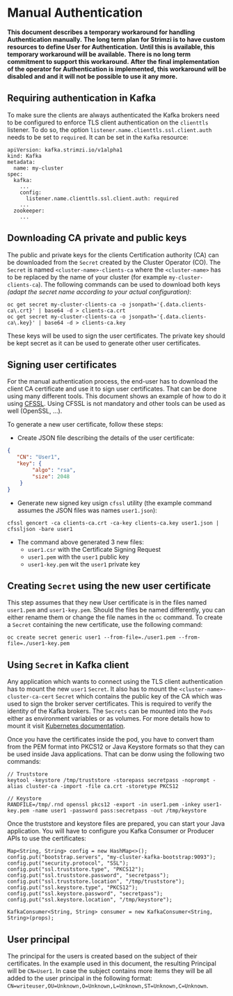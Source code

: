 # Manual Authentication

**This document describes a temporary workaround for handling Authentication manually.** 
**The long term plan for Strimzi is to have custom resources to define User for Authentication.**
**Until this is available, this temporary workaround will be available.**
**There is no long term commitment to support this workaround.**
**After the final implementation of the operator for Authentication is implemented, this workaround will be disabled and and it will not be possible to use it any more.**

## Requiring authentication in Kafka

To make sure the clients are always authenticated the Kafka brokers need to be configured to enforce TLS client authentication on the `clienttls` listener.
To do so, the option `listener.name.clienttls.ssl.client.auth` needs to be set to `required`.
It can be set in the `Kafka` resource:

```
apiVersion: kafka.strimzi.io/v1alpha1
kind: Kafka
metadata:
  name: my-cluster
spec:
  kafka:
    ...
    config:
      listener.name.clienttls.ssl.client.auth: required
    ...
  zookeeper:
    ...
```

## Downloading CA private and public keys

The public and private keys for the clients Certification authority (CA) can be downloaded from the `Secret` created by the Cluster Operator (CO).
The `Secret` is named `<cluster-name>-clients-ca` where the `<cluster-name>` has to be replaced by the name of your cluster (for example `my-cluster-clients-ca`).
The following commands can be used to download both keys _(adapt the secret name according to your actual configuration)_:

```
oc get secret my-cluster-clients-ca -o jsonpath='{.data.clients-ca\.crt}' | base64 -d > clients-ca.crt
oc get secret my-cluster-clients-ca -o jsonpath='{.data.clients-ca\.key}' | base64 -d > clients-ca.key
```

These keys will be used to sign the user certificates.
The private key should be kept secret as it can be used to generate other user certificates.

## Signing user certificates

For the manual authentication process, the end-user has to download the client CA certificate and use it to sign user certificates.
That can be done using many different tools.
This document shows an example of how to do it using [CFSSL](https://github.com/cloudflare/cfssl).
Using CFSSL is not mandatory and other tools can be used as well (OpenSSL, ...).

To generate a new user certificate, follow these steps:

* Create JSON file describing the details of the user certificate:
```json
{
   "CN": "User1",
   "key": {
        "algo": "rsa",
        "size": 2048
    }
}
```
* Generate new signed key usign `cfssl` utility (the example command assumes the JSON files was names `user1.json`):
```
cfssl gencert -ca clients-ca.crt -ca-key clients-ca.key user1.json | cfssljson -bare user1
```
* The command above generated 3 new files:
  * `user1.csr` with the Certificate Signing Request
  * `user1.pem` with the `user1` public key
  * `user1-key.pem` wit the `user1` private key

## Creating `Secret` using the new user certificate

This step assumes that they new User certificate is in the files named `user1.pem` and `user1-key.pem`.
Should the files be named differently, you can either rename them or change the file names in the `oc` command.
To create a `Secret` containing the new certificate, use the following command:

```
oc create secret generic user1 --from-file=./user1.pem --from-file=./user1-key.pem
```

## Using `Secret` in Kafka client

Any application which wants to connect using the TLS client authentication has to mount the new `user1` `Secret`.
It also has to mount the `<cluster-name>-cluster-ca-cert` `Secret` which contains the public key of the CA which was used to sign the broker server certificates.
This is required to verify the identity of the Kafka brokers.
The `Secrets` can be mounted into the `Pods` either as environment variables or as volumes.
For more details how to mount it visit [Kubernetes documentation](https://kubernetes.io/docs/tasks/inject-data-application/distribute-credentials-secure/).

Once you have the certificates inside the pod, you have to convert tham from the PEM format into PKCS12 or Java Keystore formats so that they can be used inside Java applications.
That can be donw using the following two commands:

```
// Truststore
keytool -keystore /tmp/truststore -storepass secretpass -noprompt -alias cluster-ca -import -file ca.crt -storetype PKCS12

// Keystore
RANDFILE=/tmp/.rnd openssl pkcs12 -export -in user1.pem -inkey user1-key.pem -name user1 -password pass:secretpass -out /tmp/keystore
```  

Once the truststore and keystore files are prepared, you can start your Java application.
You will have to configure you Kafka Consumer or Producer APIs to use the certificates:

```
Map<String, String> config = new HashMap<>();
config.put("bootstrap.servers", "my-cluster-kafka-bootstrap:9093");
config.put("security.protocol", "SSL");
config.put("ssl.truststore.type", "PKCS12");
config.put("ssl.truststore.password", "secretpass");
config.put("ssl.truststore.location", "/tmp/truststore");
config.put("ssl.keystore.type", "PKCS12");
config.put("ssl.keystore.password", "secretpass");
config.put("ssl.keystore.location", "/tmp/keystore");

KafkaConsumer<String, String> consumer = new KafkaConsumer<String, String>(props);
```

## User principal

The principal for the users is created based on the subject of their certificates.
In the example used in this document, the resulting Principal will be `CN=User1`.
In case the subject contains more items they will be all added to the user principal in the following format: `CN=writeuser,OU=Unknown,O=Unknown,L=Unknown,ST=Unknown,C=Unknown`.
